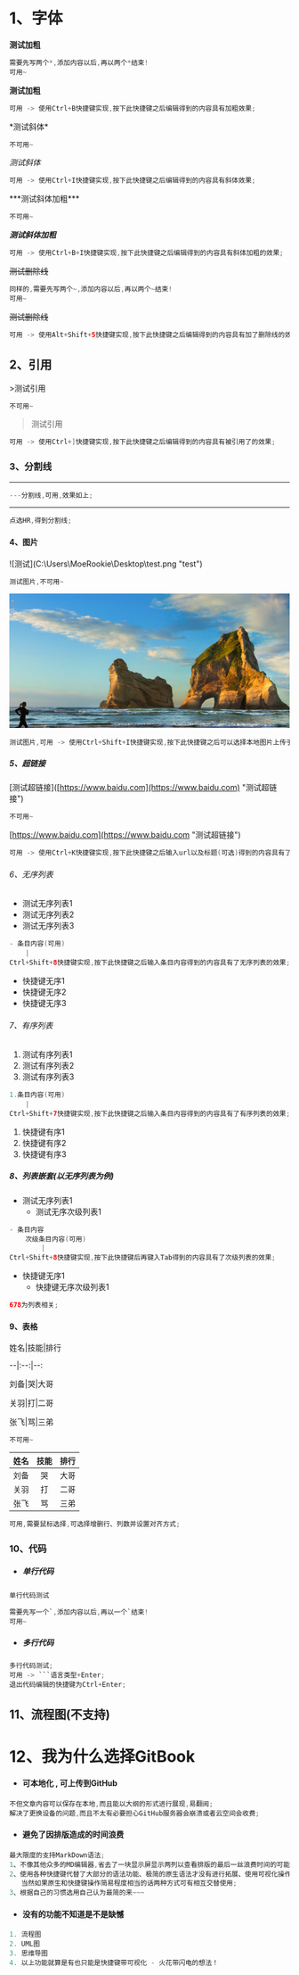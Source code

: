 # 1、字体

**测试加粗**

```java
需要先写两个*,添加内容以后,再以两个*结束!
可用~
```

**测试加粗**

```java
可用 -> 使用Ctrl+B快捷键实现,按下此快捷键之后编辑得到的内容具有加粗效果;
```

\*测试斜体\*

```java
不可用~
```

_测试斜体_

```java
可用 -> 使用Ctrl+I快捷键实现,按下此快捷键之后编辑得到的内容具有斜体效果;
```

\*\*\*测试斜体加粗\*\*\*

```java
不可用~
```

_**测试斜体加粗**_

```java
可用 -> 使用Ctrl+B+I快捷键实现,按下此快捷键之后编辑得到的内容具有斜体加粗的效果;
```

~~测试删除线~~

```java
同样的,需要先写两个~,添加内容以后,再以两个~结束!
可用~
```

~~测试删除线~~

```java
可用 -> 使用Alt+Shift+5快捷键实现,按下此快捷键之后编辑得到的内容具有加了删除线的效果;
```

## 2、引用

&gt;测试引用

```java
不可用~
```

> 测试引用

```java
可用 -> 使用Ctrl+]快捷键实现,按下此快捷键之后编辑得到的内容具有被引用了的效果;
```

### 3、分割线

---

```java
---分割线,可用,效果如上;
```

---

```java
点选HR,得到分割线;
```

#### 4、图片

!\[测试\]\(C:\Users\MoeRookie\Desktop\test.png "test"\)

```java
测试图片,不可用~
```

![](/assets/test.png)

```java
测试图片,可用 -> 使用Ctrl+Shift+I快捷键实现,按下此快捷键之后可以选择本地图片上传于此;
```

##### 5、超链接

\[测试超链接\]\([https://www.baidu.com](https://www.baidu.com) "测试超链接"\)

```java
不可用~
```

[https://www.baidu.com](https://www.baidu.com "测试超链接")

```java
可用 -> 使用Ctrl+K快捷键实现,按下此快捷键之后输入url以及标题(可选)得到的内容具有了超链接的效果[但不能点击跳转,貌似没什么卵用]
```

###### 6、无序列表

* 测试无序列表1
* 测试无序列表2
* 测试无序列表3

```java
- 条目内容(可用)
    |
Ctrl+Shift+8快捷键实现,按下此快捷键之后输入条目内容得到的内容具有了无序列表的效果;
```

* 快捷键无序1
* 快捷键无序2
* 快捷键无序3

###### 7、有序列表

1. 测试有序列表1
2. 测试有序列表2
3. 测试有序列表3

```java
1.条目内容(可用)
    |
Ctrl+Shift+7快捷键实现,按下此快捷键之后输入条目内容得到的内容具有了有序列表的效果;
```

1. 快捷键有序1
2. 快捷键有序2
3. 快捷键有序3

##### 8、列表嵌套\(以无序列表为例\)

* 测试无序列表1
  * 测试无序次级列表1

```java
- 条目内容
    次级条目内容(可用)
        |
Ctrl+Shift+8快捷键实现,按下此快捷键后再键入Tab得到的内容具有了次级列表的效果;
```

* 快捷键无序1
  * 快捷键无序次级列表1

```java
678为列表相关;
```

#### 9、表格

姓名\|技能\|排行

--\|:--:\|--:

刘备\|哭\|大哥

关羽\|打\|二哥

张飞\|骂\|三弟

```java
不可用~
```

| 姓名 | 技能 | 排行 |
| :--- | :---: | ---: |
| 刘备 | 哭 | 大哥 |
| 关羽 | 打 | 二哥 |
| 张飞 | 骂 | 三弟 |

```java
可用,需要鼠标选择,可选择增删行、列数并设置对齐方式;
```

### 10、代码

* ##### 单行代码

`单行代码测试`

```java
需要先写一个`,添加内容以后,再以一个`结束!
可用~
```

* ##### 多行代码

```java
多行代码测试;
可用 -> ```语言类型+Enter;
退出代码编辑的快捷键为Ctrl+Enter;
```

## 11、流程图\(不支持\)

# 12、我为什么选择GitBook

* #### 可本地化 , 可上传到GitHub

```java
不但文章内容可以保存在本地,而且能以大纲的形式进行展现,易翻阅;
解决了更换设备的问题,而且不太有必要担心GitHub服务器会崩溃或者云空间会收费;
```

* #### 避免了因排版造成的时间浪费

```java
最大限度的支持MarkDown语法;
1、不像其他众多的MD编辑器,省去了一块显示屏显示两列以查看排版的最后一丝浪费时间的可能;
2、使用各种快捷键代替了大部分的语法功能、极简的原生语法才没有进行拓展、使用可视化操作代替了复杂度高的语法并对原生语法进行了修改简化;
   当然如果原生和快捷键操作简易程度相当的话两种方式可有相互交替使用;
3、根据自己的习惯选用自己认为最简的来~~~
```

* #### 没有的功能不知道是不是缺憾

```java
1. 流程图
2. UML图
3. 思维导图
4. 以上功能就算是有也只能是快捷键带可视化 - 火花带闪电的想法！
```



